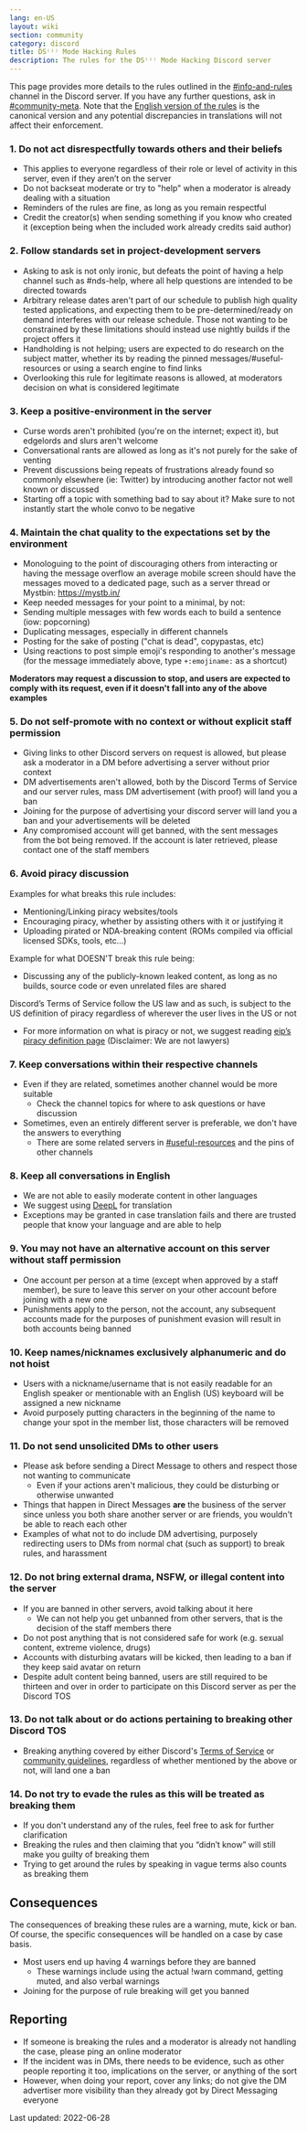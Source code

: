 ```yaml
---
lang: en-US
layout: wiki
section: community
category: discord
title: DS⁽ⁱ⁾ Mode Hacking Rules
description: The rules for the DS⁽ⁱ⁾ Mode Hacking Discord server
---
```


This page provides more details to the rules outlined in the [#info-and-rules](https://discord.com/channels/283769550611152897/626620520330428436) channel in the Discord server. If you have any further questions, ask in [#community-meta](https://discord.com/channels/283769550611152897/715651368391671919). Note that the [English version of the rules](/community/discord-rules) is the canonical version and any potential discrepancies in translations will not affect their enforcement.

### 1. Do not act disrespectfully towards others and their beliefs

- This applies to everyone regardless of their role or level of activity in this server, even if they aren’t on the server
- Do not backseat moderate or try to "help" when a moderator is already dealing with a situation
- Reminders of the rules are fine, as long as you remain respectful
- Credit the creator(s) when sending something if you know who created it (exception being when the included work already credits said author)

### 2. Follow standards set in project-development servers

- Asking to ask is not only ironic, but defeats the point of having a help channel such as #nds-help, where all help questions are intended to be directed towards
- Arbitrary release dates aren't part of our schedule to publish high quality tested applications, and expecting them to be pre-determined/ready on demand interferes with our release schedule. Those not wanting to be constrained by these limitations should instead use nightly builds if the project offers it
- Handholding is not helping; users are expected to do research on the subject matter, whether its by reading the pinned messages/#useful-resources or using a search engine to find links
 - Overlooking this rule for legitimate reasons is allowed, at moderators decision on what is considered legitimate

### 3. Keep a positive-environment in the server

- Curse words aren't prohibited (you're on the internet; expect it), but edgelords and slurs aren't welcome
- Conversational rants are allowed as long as it's not purely for the sake of venting
 - Prevent discussions being repeats of frustrations already found so commonly elsewhere (ie: Twitter) by introducing another factor not well known or discussed
 - Starting off a topic with something bad to say about it? Make sure to not instantly start the whole convo to be negative

### 4. Maintain the chat quality to the expectations set by the environment

- Monologuing to the point of discouraging others from interacting or having the message overflow an average mobile screen should have the messages moved to a dedicated page, such as a server thread or Mystbin: https://mystb.in/
- Keep needed messages for your point to a minimal, by not:
 - Sending multiple messages with few words each to build a sentence (iow: popcorning)
 - Duplicating messages, especially in different channels
 - Posting for the sake of posting ("chat is dead", copypastas, etc)
 - Using reactions to post simple emoji's responding to another's message (for the message immediately above, type `+:emojiname:` as a shortcut)

**Moderators may request a discussion to stop, and users are expected to comply with its request, even if it doesn't fall into any of the above examples**

### 5. Do not self-promote with no context or without explicit staff permission

- Giving links to other Discord servers on request is allowed, but please ask a moderator in a DM before advertising a server without prior context
- DM advertisements aren't allowed, both by the Discord Terms of Service and our server rules, mass DM advertisement (with proof) will land you a ban
- Joining for the purpose of advertising your discord server will land you a ban and your advertisements will be deleted
- Any compromised account will get banned, with the sent messages from the bot being removed. If the account is later retrieved, please contact one of the staff members

### 6. Avoid piracy discussion

Examples for what breaks this rule includes:
- Mentioning/Linking piracy websites/tools
- Encouraging piracy, whether by assisting others with it or justifying it
- Uploading pirated or NDA-breaking content (ROMs compiled via official licensed SDKs, tools, etc...)

Example for what DOESN'T break this rule being:
- Discussing any of the publicly-known leaked content, as long as no builds, source code or even unrelated files are shared

Discord’s Terms of Service follow the US law and as such, is subject to the US definition of piracy regardless of wherever the user lives in the US or not
- For more information on what is piracy or not, we suggest reading [eip’s piracy definition page](https://3ds.eiphax.tech/piracy.html) (Disclaimer: We are not lawyers)

### 7. Keep conversations within their respective channels

- Even if they are related, sometimes another channel would be more suitable
   - Check the channel topics for where to ask questions or have discussion
- Sometimes, even an entirely different server is preferable, we don't have the answers to everything
   - There are some related servers in [#useful-resources](https://discord.com/channels/283769550611152897/638041441079263283) and the pins of other channels

### 8. Keep all conversations in English

- We are not able to easily moderate content in other languages
- We suggest using [DeepL](https://www.deepl.com/translator) for translation
- Exceptions may be granted in case translation fails and there are trusted people that know your language and are able to help

### 9. You may not have an alternative account on this server without staff permission

- One account per person at a time (except when approved by a staff member), be sure to leave this server on your other account before joining with a new one
- Punishments apply to the person, not the account, any subsequent accounts made for the purposes of punishment evasion will result in both accounts being banned

### 10. Keep names/nicknames exclusively alphanumeric and do not hoist

- Users with a nickname/username that is not easily readable for an English speaker or mentionable with an English (US) keyboard will be assigned a new nickname
- Avoid purposely putting characters in the beginning of the name to change your spot in the member list, those characters will be removed

### 11. Do not send unsolicited DMs to other users

- Please ask before sending a Direct Message to others and respect those not wanting to communicate
   - Even if your actions aren't malicious, they could be disturbing or otherwise unwanted
- Things that happen in Direct Messages **are** the business of the server since unless you both share another server or are friends, you wouldn't be able to reach each other
- Examples of what not to do include DM advertising, purposely redirecting users to DMs from normal chat (such as support) to break rules, and harassment

### 12. Do not bring external drama, NSFW, or illegal content into the server

- If you are banned in other servers, avoid talking about it here
   - We can not help you get unbanned from other servers, that is the decision of the staff members there
- Do not post anything that is not considered safe for work (e.g. sexual content, extreme violence, drugs)
- Accounts with disturbing avatars will be kicked, then leading to a ban if they keep said avatar on return
- Despite adult content being banned, users are still required to be thirteen and over in order to participate on this Discord server as per the Discord TOS

### 13. Do not talk about or do actions pertaining to breaking other Discord TOS

- Breaking anything covered by either Discord's [Terms of Service](https://discord.com/terms) or [community guidelines](https://discord.com/guidelines), regardless of whether mentioned by the above or not, will land one a ban

### 14. Do not try to evade the rules as this will be treated as breaking them

- If you don't understand any of the rules, feel free to ask for further clarification
- Breaking the rules and then claiming that you “didn’t know” will still make you guilty of breaking them
- Trying to get around the rules by speaking in vague terms also counts as breaking them

## Consequences

The consequences of breaking these rules are a warning, mute, kick or ban. Of course, the specific consequences will be handled on a case by case basis.
- Most users end up having 4 warnings before they are banned
   - These warnings include using the actual !warn command, getting muted, and also verbal warnings
- Joining for the purpose of rule breaking will get you banned

## Reporting

- If someone is breaking the rules and a moderator is already not handling the case, please ping an online moderator
- If the incident was in DMs, there needs to be evidence, such as other people reporting it too, implications on the server, or anything of the sort
- However, when doing your report, cover any links; do not give the DM advertiser more visibility than they already got by Direct Messaging everyone


Last updated: 2022-06-28
